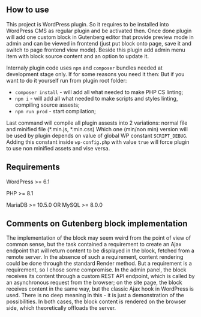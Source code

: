 ## How to use
This project is WordPress plugin. So it requires to be installed into WordPress CMS as regular plugin and be activated then.
Once done plugin will add one custom block in Gutenberg editor that provide preview mode in admin and can be viewed in frontend (just put block onto page, save it and switch to page frontend view mode).
Beside this plugin add admin menu item with block source content and an option to update it.

Internaly plugin code uses `npm` and `composer` bundles needed at development stage only. If for some reasons you need it then:
But if you want to do it yourself run from plugin root folder:
- `composer install` - will add all what needed to make PHP CS linting;
- `npm i` - will add all what needed to make scripts and styles linting, compiling source assests;
- `npm run prod` - start compilation;

Last command will compile all plugin assests into 2 variations: normal file and minified file (*.min.js, *.min.css)
Which one (min/non min) version will be used by plugin depends on value of global WP constant `SCRIPT_DEBUG`. Adding this constant inside `wp-config.php` with value `true` will force plugin to use non minified assets and vise versa.

## Requirements
WordPress >= 6.1

PHP >= 8.1

MariaDB >= 10.5.0 OR MySQL >= 8.0.0

## Comments on Gutenberg block implementation
The implementation of the block may seem weird from the point of view of common sense, but the task contained a requirement to create an Ajax endpoint that will return content to be displayed in the block, fetched from a remote server. In the absence of such a requirement, content rendering could be done through the standard Render method. But a requirement is a requirement, so I chose some compromise. In the admin panel, the block receives its content through a custom REST API endpoint, which is called by an asynchronous request from the browser; on the site page, the block receives content in the same way, but the classic Ajax hook in WordPress is used. There is no deep meaning in this - it is just a demonstration of the possibilities.
In both cases, the block content is rendered on the browser side, which theoretically offloads the server.
